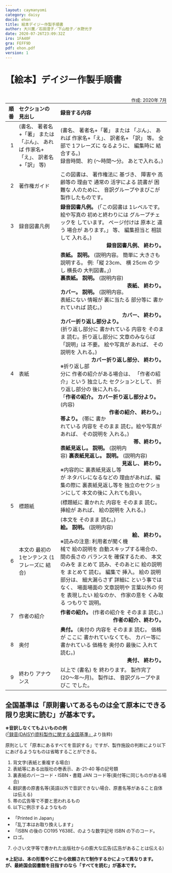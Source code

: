 ```yaml
---
layout: caymanyomi
category: daisy
docid: ehon
title: 絵本デイジー作製手順書
author: 大川薫／石田澄子／下山桂子／水野光子
date: 2020-07-26T23:09:32Z
iro: 1FA40F
gra: FEFF9D
pdf: ehon.pdf
version: 1
---
```


# 【絵本】デイジー作製手順書

<br /><span style="float:right;" markdown="1">作成: 2020年 7月</span>

<div class="tejun" markdown="1">

順 番|セクションの 見出し|録音する内容
|---:|:---|:---|1|(書名、 著者名+「著」 または 「ぶん」、 あれば 作家名+「え」、 訳者名 +「訳」 等)|(書名、 著者名+「著」 または 「ぶん」、 あれば 作家名+「え」、 訳者名+ 「訳」 等。 全部で 1フレーズに なるように、 編集時に 結合する。)<br /> 録音時間、 約 (〜時間〜分。 あとで入れる。)2|著作権ガイド|この図書は、 著作権法に 基づき、 障害や 高齢等の 理由で 通常の 活字による 読書が 困難な 人のために、 音訳グループやまびこが 製作したものです。3|録音図書凡例|__録音図書凡例。__ (「この図書は 1レベルです。 絵や写真の 初めと終わりには グループチェックを しています。 ページ付けは 原本と 違う 場合が あります。」 等、 編集担当と 相談して 入れる。) <br /><span style="float:right;" markdown="1">__録音図書凡例、 終わり。__</span>4|表紙|__表紙。 説明。__ (説明内容。 簡単に 大きさも 説明する。 例:「縦 23cm、 横 25cm の 少し 横長の 大判図書。」)<br /> __裏表紙。 説明。__ (説明内容) <br /><span style="float:right;" markdown="1">__表紙、 終わり。__</span><br /> __カバー。 説明。__ (説明内容。 表紙にない 情報が 裏に当たる 部分等に 書かれていれば 読む。) <br /><span style="float:right;" markdown="1">__カバー、 終わり。__</span><br /> __カバー折り返し部分より。__ (折り返し部分に 書かれている 内容を そのまま 読む。折り返し部分に 文章のみならば 「説明」は 不要。 絵や写真が あれば、 その説明を 入れる。) <br /><span style="float:right;" markdown="1">__カバー折り返し部分、 終わり。__</span><br /> ※折り返し部分に 作者の紹介がある場合は、 「作者の紹介」という 独立した セクションとして、 折り返し部分の 後に入れる。<br /> 「__作者の紹介。 カバー折り返し部分より。__ (内容) <br /><span style="float:right;" markdown="1">__作者の紹介、 終わり。__」</span><br /> __帯より。__ (帯に 書かれている 内容を そのまま 読む。絵や写真が あれば、 その説明を 入れる。) <br /><span style="float:right;" markdown="1">__帯、終わり。__</span><br /> __表紙見返し。 説明。__ (説明内容) __裏表紙見返し。 説明。__ (説明内容) <br /><span style="float:right;" markdown="1">__見返し、 終わり。__</span><br /> ※内容的に 裏表紙見返し等が ネタバレになるなどの 理由があれば、編集の際に 裏表紙見返し等を 独立のセクションにして 本文の後に 入れても良い。5|標題紙|(標題紙に 書かれた 内容を そのまま 読む。 挿絵が あれば、 絵の説明を 入れる。)6|本文の 最初の 1センテンス (1フレーズに 結合)|(本文を そのまま 読む。)<br /> __絵。 説明。__ (説明内容) <br /><span style="float:right;" markdown="1">__絵、 終わり。__</span><br /> ※読みの注意: 利用者が聞く機械で 絵の説明を 自動スキップする場合の、 間の長さの バランスを 確保するため、 本文のみを まとめて 読み、そのあとに 絵の説明を まとめて 読む。 編集で 挿入。 絵の 説明部分は、 細大漏らさず 詳細に という事ではなく、 場面場面の 文章説明や 言葉以外の 何を 表現したい 絵なのか、 作家の意を くみ取る つもりで 説明。7|作者の紹介|__作者の紹介。__ (作者の紹介を そのまま 読む。)<br /><span style="float:right;" markdown="1">__作者の紹介、終わり。__</span>8|奥付|__奥付。__ (奥付の 内容を そのまま 読む。 価格が ここに 書かれていなくても、 カバー等に 書かれている 価格を 奥付の 最後に 入れて 読む。) <br /><span style="float:right;" markdown="1">__奥付、 終わり。__</span>9|終わり アナウンス|以上で (書名) を 終わります。 製作完了(20〜年〜月)。 製作は、 音訳グループやまびこ でした。

</div>

## 全国基準は「原則書いてあるものは全て原本にできる限り忠実に読む」が基本です。

__※音訳しなくてもよいものの例__  
([「録音(DAISY)資料製作に関する全国基準」](https://www.jla.or.jp/portals/0/html/lsh/zenkokukijyun.html)より抜粋)

原則として「原本にあるすべてを音訳する」ですが、製作施設の判断により以下にあげるようなものは省略することができる。

1. 背文字(表紙と重複する場合)
2. 表紙等にある出版社の巻表示、あ-21-40 等の記号類
3. 裏表紙のバーコード・ISBN・書籍 JAN コード等(奥付等に同じものがある場合)
4. 翻訳書の原書名等(英語以外で音訳できない場合、原書名等があること自体は伝える)
5. 帯の広告等で不要と思われるもの
6. 以下に例示するようなもの
  - 「Printed in Japan」
  - 「乱丁本はお取り換えします」
  - 「ISBN の後の CO195 Y638E、のような数字記号 ISBN の下のコード。
  - ロゴ。
7. 小さい文字等で書かれた出版社からの膨大な広告(広告があることは伝える)

__※上記は、本の形態やどこから依頼されて制作するかによって異なります。  
が、最終国会図書館を目指すのなら「すべてを読む」が基本です。__

